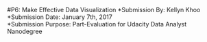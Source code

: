 #P6: Make Effective Data Visualization
*Submission By: Kellyn Khoo  
*Submission Date: January 7th, 2017  
*Submission Purpose: Part-Evaluation for Udacity Data Analyst Nanodegree  
